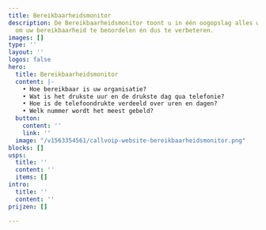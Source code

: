 ```yaml
---
title: Bereikbaarheidsmonitor
description: De Bereikbaarheidsmonitor toont u in één oogopslag alles wat u wilt weten
  om uw bereikbaarheid te beoordelen én dus te verbeteren.
images: []
type: ''
layout: ''
logos: false
hero:
  title: Bereikbaarheidsmonitor
  content: |-
    • Hoe bereikbaar is uw organisatie?
    • Wat is het drukste uur en de drukste dag qua telefonie?
    • Hoe is de telefoondrukte verdeeld over uren en dagen?
    • Welk nummer wordt het meest gebeld?
  button:
    content: ''
    link: ''
  image: "/v1563354561/callvoip-website-bereikbaarheidsmonitor.png"
blocks: []
usps:
  title: ''
  content: ''
  items: []
intro:
  title: ''
  content: ''
prijzen: []

---
```

